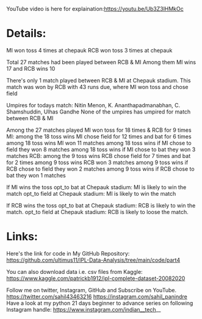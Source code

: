 YouTube video is here for explaination:https://youtu.be/Ub3Z3lHMkOc

# Details:
MI won toss 4 times at chepauk
RCB won toss 3 times at chepauk

Total 27 matches had been played between RCB & MI
Among them MI wins 17 and RCB wins 10

There's only 1 match played between RCB & MI at Chepauk stadium.
This match was won by RCB with 43 runs due, where MI won toss and chose field

Umpires for todays match: Nitin Menon, K. Ananthapadmanabhan, C. Shamshuddin, Ulhas Gandhe
None of the umpires has umpired for match between RCB & MI


Among the 27 matches played MI won toss for 18 times & RCB for 9 times
	MI: among the 18 toss wins MI chose field for 12 times and bat for 6 times
		among 18 toss wins MI won 11 matches
		among 18 toss wins if MI chose to field they won 8 matches
		among 18 toss wins if MI chose to bat they won 3 matches
	RCB: among the 9 toss wins RCB chose field for 7 times and bat for 2 times
		among 9 toss wins RCB won 3 matches
		among 9 toss wins if RCB chose to field they won 2 matches
		among 9 toss wins if RCB chose to bat they won 1 matches

If MI wins the toss
	opt_to bat at Chepauk stadium:
		MI is likely to win the match
	opt_to field at Chepauk stadium:
		MI is likely to win the match 


If RCB wins the toss
	opt_to bat at Chepauk stadium:
		RCB is likely to win the match.
	opt_to field at Chepauk stadium:
		RCB is likely to loose the match.

# Links:
Here's the link for code in My GitHub Repository:
https://github.com/ultimus11/IPL-Data-Analysis/tree/main/code/part4

You can also download data i.e. csv files from Kaggle:
https://www.kaggle.com/patrickb1912/ipl-complete-dataset-20082020

Follow me on twitter, Instagram, GitHub and Subscribe on YouTube.
https://twitter.com/sahil43463216
https://instagram.com/sahil_panindre
Have a look at my python 21 days beginner to advance series on following Instagram handle:
https://www.instagram.com/indian__tech__
